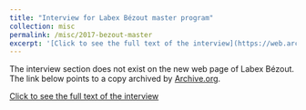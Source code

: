 ```yaml
---
title: "Interview for Labex Bézout master program"
collection: misc
permalink: /misc/2017-bezout-master
excerpt: '[Click to see the full text of the interview](https://web.archive.org/web/20171102042255/http://bezout.univ-paris-est.fr/en/master-s-program/document-2799.html)' 
---
```

The interview section does not exist on the new web page of Labex Bézout. The link below points to a copy archived by [Archive.org](httos://archive.org).

[Click to see the full text of the interview](https://web.archive.org/web/20171102042255/http://bezout.univ-paris-est.fr/en/master-s-program/document-2799.html)

